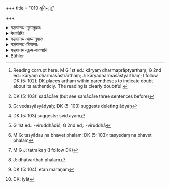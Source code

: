 +++
title = "010 श्रुतिस् तु"

+++

<details><summary>गङ्गानथ-मूलानुवादः</summary>

The Veda should be known as the ‘revealed word,’ and the Dharmaśāstra as the ‘recollections’; in all matters, these two do not deserve to be criticised, as it is out op these that Dharma shone forth.—(10)


“Scripture is not authoritative; why then should contrariness to it be regarded as undesirable? That the scripture (Veda) is unauthoritative is proved by such discrepancies as (a) untruthfulness, (b) inconsistency and (c) repetition. 


(a) Such sacrifices as the Kārīrī (which is laid down as to be performed for obtaining rain) are performed by men desiring min, but as a matter of fact no rain comes after the performance. As regards the rain that might come at some future time, it has been well said—‘The Kārīrī having been performed during the autumn, when the cornfields were drying up, if the rain falls during the spring, this only leads to cattle-disease!’ Further, as regards the Jyotiṣṭoma and such other sacrifices, which are spoken of as bringing their rewards at some future time, since the acts will have completely disappeared after performance, the assertion that their reward would come after a hundred years would be exactly like the confident assertion of the Vampirist. From this it is clear that the Veda is untruthful, 


(b) There is ‘inconsistency’ also: when it is said ‘libations should be offered after sunrise,’ if it were offered before sunrise, it would be clearly wrong; as it is said—‘those who perform the Agnihotra before sunrise utter falsehood morning after morning.’ Then again, it is said ‘that the libations should be offered before the sun has risen,’ for (it is said) ‘the offering made after sunrise would be like the offering of reception to the guest after he had gone.’ Now in the former we have the injunction of offering after sunrise, and a deprecation of offering before sunrise, while in the latter we have the reverse. So that people are always in doubt as to which alternative they should adopt. 


(c) The same Agnihotra that is enjoined in one Vedic Rescension is found to be enjoined in another Rescension also; and it has been held (by the Mīmāmsakas) that the act, mentioned in the various texts, is one and the same (Agnihotra) And this is a clear Repetition.”
</details>

<details><summary>मेधातिथिः</summary>
<u>किम् इदं</u> शब्दार्थसंबन्धस्मरणम् अभिधानकोशशास्त्रम् "आत्मभूः परमेष्ठी" इत्यादिवत्, न धर्मशास्त्रम्, येनेदम् उच्यते- "श्रुतिस् तु वेदो विज्ञेयो धर्मशास्त्रं तु वै स्मृतिह्" इति । 

- <u>उच्यते</u> । इह सदाचारो न श्रुतिः, न स्मृतिः, निबन्धाभावात् । निबद्धाक्षरा हि स्मृतयः प्रसिद्धाः । अतस् तस्य स्मृतित्वम् उपपादयति । यत् कार्यं धर्मं शास्त्य् अर्थं[^६५] तद् **धर्मशास्त्रम्** । यत्र धर्मः शिष्यते कर्तव्यतया प्रतीयते सा **स्मृतिः** । निबन्धानिबन्धाव् अप्रयोजकौ । शिष्टसमाचाराद् अपि धर्मस्य कर्तव्यतावगतिः । सो ऽपि **स्मृतिर्** एव । ततश् च यत्र कस्मैचित् कार्याय स्मृतेर् उपादानं तत्र सदाचारो ऽपि ग्रहीतव्यः ।


[^६५]:
     Reading corrupt here. M G 1st ed.: kāryaṃ dharmaprāptyarthaṃ; G 2nd ed.: kāryaṃ dharmaśāstrārthaṃ; J: kāryadharmaśāstyarthaṃ; I follow DK (5: 102); DK places artham within parentheses to indicate doubt about its authenticiy. The reading is clearly doubtful.

- धर्मशास्त्रं चेत् स्मृतिर् वेदो ऽपि सर्वमुख्यं धर्मशासनम् इति तस्यापि स्मृतित्वप्रसङ्गः । तन्निवृत्त्यर्थम् आह- **श्रुतिस् तु वेदो विज्ञेयः** । यत्र श्रूयते धर्मानुशासनशब्दः सा **श्रुतिः** । यत्र च स्मर्यते सा **स्मृतिः** । तच् च समाचारे ऽप्य् अस्तीत्य् अतः सो ऽपि स्मृतिर् एव । न हि तत्राप्य् अस्मृतवैदिके शब्दे प्रामाण्यम् । 

- अथ वा श्रुतिग्रहणं स्मृतेर् वेदतुल्यत्वार्थम् ।

- <u>किं पुनः</u> श्रुतिस्मृतयोः समानं कार्यं यत् समाचारे[^६६] ऽप्य् अन्येन प्राप्यते । 


[^६६]:
     DK (5: 103): sadācāre (but see samācāre three sentences before)

- <u>उच्यते</u> । **ते सर्वार्थेष्व् अमीमांस्ये** । **ते** श्रुतिस्मृती । **सर्वेष्व् अर्थेष्व्** अत्यन्तासंभाव्येष्व् अपि दृष्टविषयैः प्रमाणैः, यथा तस्माद् एव हिंसालक्षणात् पदार्थात् क्वचिद् अभ्युदयः क्वचित् प्रत्यवायः, "सुरापानान् नरकः सोमपानात् पापशुद्धिः" इत्यादौ पक्षप्रतिपक्षगमनेन विचारो न कर्तव्यः । आशङ्कापक्षान्तरसंभावनं मीमांसनम् । यथा- "हिंसा चेत् पापहेतुः स्वरूपाविशेषाद् वैदिक्य् अपि तथा भवितुम् अर्हति; अथ वैदिक्य् अभ्युदयहेतुः, लौकिक्य् अपि तथा स्यात्, तद्रूपसमानत्वात्" । यस्य यद् रूपं वेदाद् अवगतं तस्य तद् विपरीतरूपसंभावनम् असत्तर्काश्रयैर् असम्यग्घेतुभिर् यद् विचारणं तत् सिद्धान्ताभिनिवेशः स इह प्रतिषिध्यते । न पुनर् अयम् अर्थो वेदस्याद्यः[^६७] पूर्वपक्षः, उत स्विद् यः[^६८] सिद्धान्त इत्य् एषा मीमांसा निषिध्यते । यतो वक्ष्यति- 


[^६८]:
     DK (5: 103) suggests: svid ayaṃ


[^६७]:
     G: vedasyāsyādyaḥ; DK (5: 103) suggests deleting ādyaḥ

- यस् तर्केणानुसंधत्ते स धर्मं वेद नेतर । इति । (म्ध् १२.१०६)

- <u>किं</u> पुनर् अयम् अदृष्टार्थो मीमांसनप्रतिषेधः ।

- <u>नेति</u> ब्रूमः । **ताभ्यां धर्मो हि निर्बभौ** । अनेन तार्किकप्रमाणानां वेदार्थविपरीतसाधनानाम् आभासताम् आह । ईदृशा हि तेषां हेतवः- "वैदिकी हिंसा पापहेतुः, हिंसात्वात्, लौकिकहिंसावत्" । तत्र हिंसायां पापहेतुत्वं न कुतश्चिद् अन्यतः प्रमाणात् सिद्धम् अन्तरेणागमम् । एवं चेन् नास्ति हिंसायाः पापसाधनसिद्धौ हेतुः यावद् आगमः प्रामाण्येन नाभ्युपगतः । अभ्युपगते चागमप्रामाण्ये तद्विरुद्धो हेतुर् न युज्यते, अप्रामाण्यापत्तेर् आगमस्य । ततश् चेतरेतरव्याघातः । पूर्वं प्रामाण्येन परिग्रहः पश्चाद् अप्रामाण्यम् इति । सो ऽयं स्ववचनविरुद्धः पक्षः । नैनं तार्किका अन्य्मन्यन्ते, "मम माता वन्ध्या" इतिवत्, आगमविरुद्धश्[^६९] च ।


[^६९]:
     G 1st ed.: -viruddhādiś; G 2nd ed,: -viruddhā

- <u>अथोच्यते</u> । नैवागमः प्रमाणम् । कथं तद्विरोधोद्भावनं दूषणम्, अनृतव्याघातपुनरुक्तदोषेभ्यः । कारीर्यादिकर्मणां तत्समनन्तरं फलार्थितयानुष्ठीयमानानां न नियमतो ऽनुष्ठानसमनन्तरं फलप्राप्तिः । कालान्तरे भविष्यतीति चेत्, उक्तम् अत्र । 

- कृता शरदि कारीरी भृशं शुष्यत्सु शालिषु । 

- वसन्ते जायते वृष्टिस् तस्या गोमरकः फलम्[^७०] ॥ इति ।


[^७०]:
     M G: tasyādau na bhavet phalam; DK (5: 103): tasyedaṃ na bhavet phalam

यान्य् अप्य् अन्यत्रभाविफलानि ज्योतिष्टोमादीनि तत्रापि निरन्वयविनाशात् कर्मणो वर्षशते फलं भविष्यतीति निःसंदिग्धवैतालिकव्यवहारोपमम् एतत् । तस्माद् अनृतम् । व्याघातः- उदिते होतव्यम्, अनुदिते जुह्वतो दोषः- "प्रातः प्रातर् अनृतं ते वदन्ति पुरोदयाज् जुह्वति ये ऽग्निहोत्रम्" (ऐत्ब् ५.३१) । तथानुदिते होतव्यम्- "यथा अतिथये प्रद्रुताय दद्यात् तादृग् एतद् यज् जुहुयात्" (त्ब् २.१.२.१२) इत्य् एकत्रोदितहोमो विधीयते ऽनुदितहोमनिन्दया, तद् एव विपरीतम् अन्यत् । तत्र कः[^७१] पक्ष आश्रीयताम् इत्य् अनध्यवसायः । यद् एवाग्निहोत्राद्य् एकस्यां शाखायां विद्यते तद् एव शाखान्तरे ऽपि । सर्वशाखाप्रत्ययम् एकं कर्मेत्य् अभ्युपगमः । ततश् च पुनरुक्तम् ।


[^७१]:
     M G J: tatraikaḥ (I follow DK)

- <u>तत्रानृतम्</u> एव तन् न भवतीत्य् एतेनैव पादेन प्रतिपाद्यते । यतो वेदाद् धर्म एव कर्तव्यतामात्रं यागादिविषयं निर्बभौ विभाति गम्यते, न पुनः कालविशेषः फलस्योत्पत्तौ, अधिकारवाक्येषु कालविशेषाश्रवणात् । विधितो हि फलं भवतीत्य् एतावद् गम्यते । कालावच्छेदो न विधिः । धात्वर्थसंबन्धिनो हि कालविभागा भूतभविष्यद्वर्तमानाः । न चैतद् धात्वर्थफलं[^७२] किं तु वैधम् । धत्वर्थफलं हि तदानीम् एव निर्वर्तते देवतोद्देशेन द्रव्यत्यागो हविर्विकारादि । यदि कश्चित् कस्यचिद् आज्ञाकरो भवति, तेन प्रेष्यते "गच्छ, याहि ग्रामम्" इति । स आज्ञासंपादने प्रवृत्तः कदाचित् प्रारम्भ एव वेतनफलं लभते, कदाचिन् मध्ये, कदाचित् कृत आज्ञाविषये समन्तरम् अन्येदुर् वा कालान्तरे ऽथ वा । एवम् एतच् छास्त्रफलम् अनियतकालम् । दिव्यवृष्ट्यादेस् तु स्वाभाव्येन प्रत्यासत्तिमात्रं गम्यते, न तु तदहर् एवोत्पत्तिः ।


[^७२]:
     J: dhātvarthaḥ phalaṃ

- प्रतिबन्धकानि च यथा फलस्यैवंविधस्य लोके भवन्ति, तथा वेदे ऽपि पुराकृतं दुष्कृतादि । तथा च वेद एवैतद् दर्शयति- "यदि न वर्षेत् तथैव वसेत्" इति । सर्वस्वारे तु विवदन्ते- "नैतत् क्रतुफलम् । अङ्गम् एतत् स्मरणम्[^७३] । क्रतुफलं यः कामयेतानामयः स्वर्गलोकम् इयाम्"[^७४] इति । 


[^७४]:
     DK: iyāt


[^७३]:
     DK (5: 104): etan maraṇam

यच् चोक्तं हिंसायां लोकवेदयोर् न विशेष इति, तत्र शास्त्रावगम्यो हि तस्या अयं स्वभावः, न प्रत्यक्षादिगोचरः । तत्र च भेदः । रागलक्षणा लौकिकी हिंसा, विधिलक्षणालौकिकी हिंसा । विधिलक्षणा त्व् अग्नीषोमीयस्येति महान् भेदः । तस्मान् न किंचिद् वेदे ऽनृतम् । व्याघातं परस्तात् परिहरिष्यति श्लोकेनैव ॥ २.१० ॥
</details>

<details><summary>गङ्गानथ-भाष्यानुवादः</summary>

*Objection*:—“Is this a treatise on the meanings of words, a
lexicon,—like the works beginning with such words as *Ātmabhūḥ*,
*Parameṣṭhī* (are the names of Brahmā), and so forth,—that it is stated
that ‘Revealed Word’ means the *Veda*, and ‘Recollections’ means the
*Dharmaśāstra*?”

*Answer*:—In ordinary life, the ‘Practices of Cultured Men’ are not
regarded either as ‘Revealed Word’ or as ‘Recollection,’ on the ground of their being not codified; codified treatises alone are known as ‘*Smṛtis*,’ ‘Recollections’; and it is for the purpose of declaring that these Practices also are included under ‘*Smṛti*’ that the author has set forth this verse.

‘*Dharmaśāstra*,’ ‘Dharma-ordinance,’ is that which serves the purpose of ‘ordaining’ (teaching) Dharma as to be done; and ‘*Smṛti*’ is that wherein *Dharma* is taught, *i.e*., laid down as to be done; and codification or non-codification is entirely immaterial. Now as a matter of fact a knowledge of what should be done is derived from the Practices of Cultured Men also; so that these also come under ‘*Smṛti*.’ Hence whenever mention is made of ‘*Smṛti*’ in connection with any matter, the Practices of Cultured Men should also be taken as included under the name.

“If all *Dharmaśāstra* (‘ordinance of Dharma’) is ‘*Smṛti*’ then the Veda also, which is the ‘ordinance of Dharma’ *par excellence*, would have to be regarded as *Smṛti*,”—with a view to preclude the possibility of such an idea being entertained, the author has said—‘*The Veda should be known as the Revealed Word*.’ Where the words conveying the ‘Teaching of Dharma’ are directly perceived (heard), it is the ‘Revealed Word’; while where the words of Teaching are only *recollected*, it is ‘*Smṛti*’; and since this latter condition is also fulfilled by the ‘Practices of Cultured Men,’ this latter also comes under ‘*Smṛti*’; as a matter of fact, no authority can attach to any Practice, in corroboration whereof a Vedic text is not ‘recollected.’

Or, the mention of the ‘Revealed Word’ may be explained as serving the purpose of showing that the *Smṛti* is equal to the *Veda*.

*Question*:—“What is that common function of Revealed Word and
Recollection which rhe present verse seeks to attribute to the Practices of Cultured Men?”

*Answer*:—‘*In all matters these two should not be criticised*’;—‘*These
two*’—*i.e*., Revealed Word and Recollection.—‘*In all matters*’—*i.e*., even in regard to apparently inconceivable things, such as are entirely beyond the scope of those means of knowledge that are applicable to perceptible things; *e.g*., (*a*) the same act of killing leads, in one case, to good, and while in another case it leads to sin; (*b*) the drinking of wine leads to Hell, while the drinking of Soma removes sin. In such matters, we should not proceed to discuss the various *pros and cons*. ‘*Criticism*’ consists in raising doubts and conceiving of contrary views. For example—“If the act of *killing* is sinful, then since the act of *killing* is the same in all cases, that done in the course of Vedic sacrifices should also be sinful;—if the latter killing is a source of good, ordinary *killing* also should be conducive to good; the act being exactly the same in both cases.”

What is prohibited here is that ‘criticism,’ in which we conceive of the form of an act to be quite the reverse of what is declared in the Veda, and proceeding to examine it by means of reasonings based upon false premisses, begin to insist on the conclusion thus arrived at. It is not meant to prohibit such enquiry and discussion as to whether the *Prima*
*Facie View* or the *Established Thesis* is in due accord with the Veda.
That such an inquiry is not meant to be prohibited is clear from what the author says later on—‘He alone, and none else, knows Dharma, who examines it by reasonings.’ (Manu, 12.106)

*Question*:—“Is this *criticism* prohibited with a view to some
invisible (superphysical) results?”

We say—*no. Because it was out of these two that Dharma shone forth*. \[This is what is intended by the said prohibition.\]

This assertion points out the fact that all the arguments, set forth by casuists in support of things contrary to what is laid down in the Veda, are fallacious. These arguments are of the following kind—“The killing of animals in the course of Vedic sacrifices must be sinful, because it is *killing*, like any ordinary killing.”—Now that *killing* is sinful is learnt from no other source of knowledge except scriptures; under the circumstances, no reason can be found to establish the sinfulness of
*killing* until the scriptures have been accepted as authoritative; and
when once the authority of the Veda has been admitted, it could not be reasonable to bring forward arguments against it, as this would invalidate the (acknowledged) authority of scriptures; and this would involve self-contradiction: at first the scriptures were admitted to be authoritative, and then subsequently they are held to be un-authoritative; and this opinion would be contrary to the person’s own previous assertion,—no casuist ever says ‘my mother is childless’; and it is also contrary to the scriptures.

The Casuist might argue as follows:—

> “Scripture is not authoritative; why then should contrariness to it be > regarded as undesirable? That the scripture (Veda) is unauthoritative > is proved by such discrepancies as (*a*) untruthfulness, (*b*) > inconsistency and (*c*) repetition. >
> (*a*) Such sacrifices as the *Kārīrī* (which is laid down as to be > performed for obtaining rain) are performed by men desiring min, but > as a matter of fact no rain comes after the performance. As regards > the rain that might come at some future time, it has been well > said—‘The *Kārīrī* having been performed during the autumn, when the > cornfields were drying up, if the rain falls during the spring, this > only leads to cattle-disease!’ Further, as regards the *Jyotiṣṭoma* > and such other sacrifices, which are spoken of as bringing their > rewards at some future time, since the acts will have completely > disappeared after performance, the assertion that their reward would > come after a hundred years would be exactly like the confident > assertion of the Vampirist. From this it is clear that the Veda is > *untruthful*, >
> (*b*) There is ‘inconsistency’ also: when it is said ‘libations should > be offered *after sunrise*,’ if it were offered *before sunrise*, it > would be clearly wrong; as it is said—‘those who perform the Agnihotra > before sunrise utter falsehood morning after morning.’ Then again, it > is said ‘that the libations should be offered before the sun has > risen,’ for (it is said) ‘the offering made *after sunrise* would be > like the offering of reception to the guest after he had gone.’ Now in > the former we have the injunction of offering *after* *sunrise*, and a > deprecation of offering *before sunrise*, while in the latter we have > the reverse. So that people are always in doubt as to which > alternative they should adopt. >
> (*c*) The same Agnihotra that is enjoined in one Vedic Rescension is > found to be enjoined in another Rescension also; and it has been held > (by the Mīmāmsakas) that the act, mentioned in the various texts, is > one and the same (*Agnihotra*) And this is a clear *Repetition*.”

That there is no ‘untruthfulness’ in the Veda is what is meant by the last quarter of the Verse (‘it was out of these that Dharma shone forth’). Because out of the Veda ‘*Dharma alone*—*i.e*., only that a certain act *should be done*, in the form of sacrifice,—‘*shone forth*,’ is expounded; and it does not say anything definite in regard to the time at which the rewards shall appear; this is clear from the fact that the passages that speak of rewards do not make mention of any time; all that we learn from the Injunction is that a certain result shall follow, and the Injunction does not specify the time. As a matter of fact, divisions of time, past, present and future, are related to what is expressed by the verbal root; while the *Result* is not denoted by the verbal root at all; it is only implied by the Injunction; what is denoted by the verbal root (*i.e*., the act of ‘sacrifice’) is actually accomplished at the time (of the performance), in the form of the offering of a substance for the benefit of a certain deity,—the fulfilment of this offering appearing in the form of the transformation of the substance offered (into the fire, for instance). Further in ordinary life also, we find that when a person, who is an obedient servant of another, is directed to go to a certain place, he at once obeys the order; though as regards his wages, in some cases he may obtain it at the very beginning; but also sometimes during the act, or even after the act has been accomplished; and then also he may get them on the same day, or the next day, or at some future time. In the same manner, there is no limit as to the time at which the results spoken of in the scriptures will appear; all that is meant is that (by the performance of the act) the result, in the shape of Heaven, Rain or so forth, is brought within reach,—and not (hat they appear on the very same day. Then again, just as there are obstacles in the way of the realising of results of acts done in the ordinary course of life, so there are also in the case of the acts prescribed by the Veda,—such obstacles consisting of past sins and so forth. This (possibility of the Rain not coming immediately after the act) is clearly shown in the Veda itself when it says ‘if the rain should not come, the man should continue as before.’ And as regards the *Sarvasvāra* sacrifice (which is laid down as leading the performer to heaven), people have explained that the reward does not consist in the *immediate entrance to Heaven*, in fact it consists in what the man actually desires, and the desire is in the form ‘may I reach heaven without difficulty \[ *i.e*., after death; immediate translation to heaven would mean immediate death, which no man desires\].

As regards the argument that there is no difference in the act of
*killing* as done in ordinary life and as done during a Vedic
sacrifice,—what has to be borne in mind is the fact that the sinfulness of the act of killing is known only from the scriptures, it is not amenable to perception or any ordinary means of knowledge; and there is certainly a difference: the ordinary *killing* is prompted by passion, while the sacrificial *killing* is prompted by Vedic Injunction; and as the killing of the animal offered to Agni-Soma is prompted by the Vedic Injunction, this constitutes a great difference. From all this it is clear that in the Veda there is nothing ‘untruthful.’

As regards ‘Inconsistency’ (which is the second point urged against the Veda), the Author is going to answer it in the text itself (Verses 14-15 below).—(10)
</details>

<details><summary>गङ्गानथ-टिप्पन्यः</summary>

‘*Amimāṃsye*’—‘not to be called into question’ (Buhler, acc. to
Medhātithi) ‘Irrefutable’ (Burnell, improved by Hopkins into ‘not to be
discussed’).

For an interesting discussion regarding the *anṛtavyādhātapunaruktadoṣa*
attaching to the Veda, the reader is referred to Vātsyāyana’s Bhāṣya on
the Nyāyasūtra 2.1.58-63.

Medhātithi (p. 69, l. 4) ‘*Sarvasvāre tu vivādante*’—The *Sarvasvāra* is
an Iṣṭi sacrifice which is described as leading the sacrificer directly
to heaven; and in regard to this there is a difference of opinion among
Vedic scholars: some hold that entrance into heaven is not the actual
result, the result being the accomplishment of what the man
desires—*viz*., the fulfilment of his wish *to go to heaven without any
hindrance, whenever he may die*.

This has been quoted by the *Mitākṣarā* under 1.7, in support of the
view that the name ‘*Smṛti*’ is applied to the *Dharmaśāstra*.

*Hetuśāstrāśrayāt*’.—‘Relying upon the argumentative science of the
Bauddhas, Cārväkas
</details>

<details><summary>गङ्गानथ-तुल्य-वाक्यानि</summary>

**(Verses 6, 10 and 12)  
**

See Comparative notes for [Verse 2.6 (Sources of Knowledge of
Dharma)].
</details>

<details><summary>Bühler</summary>

010	But by Sruti (revelation) is meant the Veda, and by Smriti (tradition) the Institutes of the sacred law: those two must not be called into question in any matter, since from those two the sacred law shone forth.
</details>
